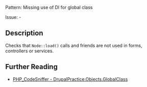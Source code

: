 Pattern: Missing use of DI for global class

Issue: -

## Description

Checks that `Node::load()` calls and friends are not used in forms, controllers or
services.

## Further Reading

* [PHP_CodeSniffer - DrupalPractice.Objects.GlobalClass](https://git.drupalcode.org/project/coder/-/tree/8.3.x/coder_sniffer/DrupalPractice/Sniffs/Objects/GlobalClassSniff.php)
